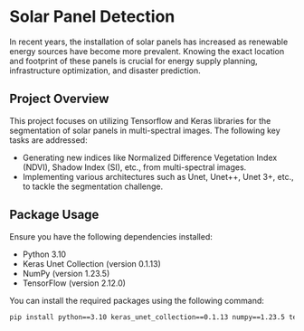 # Solar Panel Detection

In recent years, the installation of solar panels has increased as renewable energy sources have become more prevalent. Knowing the exact location and footprint of these panels is crucial for energy supply planning, infrastructure optimization, and disaster prediction.

## Project Overview

This project focuses on utilizing Tensorflow and Keras libraries for the segmentation of solar panels in multi-spectral images. The following key tasks are addressed:

- Generating new indices like Normalized Difference Vegetation Index (NDVI), Shadow Index (SI), etc., from multi-spectral images.
- Implementing various architectures such as Unet, Unet++, Unet 3+, etc., to tackle the segmentation challenge.

## Package Usage

Ensure you have the following dependencies installed:

- Python 3.10
- Keras Unet Collection (version 0.1.13)
- NumPy (version 1.23.5)
- TensorFlow (version 2.12.0)

You can install the required packages using the following command:

```bash
pip install python==3.10 keras_unet_collection==0.1.13 numpy==1.23.5 tensorflow==2.12.0
